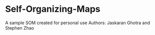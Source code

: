 # Self-Organizing-Maps
A sample SOM created for personal use
Authors: Jaskaran Ghotra and Stephen Zhao
